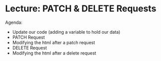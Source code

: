 # Lecture: PATCH & DELETE Requests

Agenda:
* Update our code (adding a variable to hold our data)
* PATCH Request
* Modifying the html after a patch request
* DELETE Request
* Modifying the html after a delete request